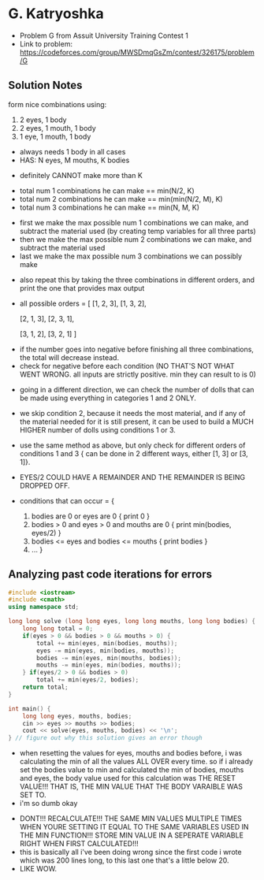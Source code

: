 # G. Katryoshka

* Problem G from Assuit University Training Contest 1
* Link to problem: https://codeforces.com/group/MWSDmqGsZm/contest/326175/problem/G

## Solution Notes

form nice combinations using:
1. 2 eyes, 1 body
2. 2 eyes, 1 mouth, 1 body
3. 1 eye, 1 mouth, 1 body

* always needs 1 body in all cases
* HAS: N eyes, M mouths, K bodies

- definitely CANNOT make more than K

* total num 1 combinations he can make == min(N/2, K)
* total num 2 combinations he can make == min(min(N/2, M), K)
* total num 3 combinations he can make == min(N, M, K)

- first we make the max possible num 1 combinations we can make, and subtract the material used (by creating temp variables for all three parts)
- then we make the max possible num 2 combinations we can make, and subtract the material used
- last we make the max possible num 3 combinations we can possibly make


* also repeat this by taking the three combinations in different orders, and print the one that provides max output

- all possible orders = [
    [1, 2, 3],
    [1, 3, 2],

    [2, 1, 3],
    [2, 3, 1],

    [3, 1, 2],
    [3, 2, 1]
]

* if the number goes into negative before finishing all three combinations, the total will decrease instead.
* check for negative before each condition (NO THAT'S NOT WHAT WENT WRONG. all inputs are strictly positive. min they can result to is 0)

- going in a different direction, we can check the number of dolls that can be made using everything in categories 1 and 2 ONLY.
- we skip condition 2, because it needs the most material, and if any of the material needed for it is still present, it can be used to build a MUCH HIGHER number of dolls using conditions 1 or 3.
- use the same method as above, but only check for different orders of conditions 1 and 3 { can be done in 2 different ways, either [1, 3] or [3, 1]}.
- EYES/2 COULD HAVE A REMAINDER AND THE REMAINDER IS BEING DROPPED OFF.

- conditions that can occur = {
    1. bodies are 0 or eyes are 0 { print 0 }
    2. bodies > 0 and eyes > 0 and mouths are 0 { print min(bodies, eyes/2) }
    3. bodies <= eyes and bodies <= mouths { print bodies }
    4. ...
}


## Analyzing past code iterations for errors

```cpp
#include <iostream>
#include <cmath>
using namespace std;

long long solve (long long eyes, long long mouths, long long bodies) {
    long long total = 0;
    if(eyes > 0 && bodies > 0 && mouths > 0) {
        total += min(eyes, min(bodies, mouths));
        eyes -= min(eyes, min(bodies, mouths));
        bodies -= min(eyes, min(mouths, bodies));
        mouths -= min(eyes, min(bodies, mouths));
    } if(eyes/2 > 0 && bodies > 0)
        total += min(eyes/2, bodies);
    return total;
}

int main() {
    long long eyes, mouths, bodies;
    cin >> eyes >> mouths >> bodies;
    cout << solve(eyes, mouths, bodies) << '\n';
} // figure out why this solution gives an error though
```

* when resetting the values for eyes, mouths and bodies before, i was calculating the min of all the values ALL OVER every time. so if i already set the bodies value to min and calculated the min of bodies, mouths and eyes, the body value used for this calculation was THE RESET VALUE!!! THAT IS, THE MIN VALUE THAT THE BODY VARAIBLE WAS SET TO.
* i'm so dumb okay


- DONT!!! RECALCULATE!!! THE SAME MIN VALUES MULTIPLE TIMES WHEN YOURE SETTING IT EQUAL TO THE SAME VARIABLES USED IN THE MIN FUNCTION!!! STORE MIN VALUE IN A SEPERATE VARIABLE RIGHT WHEN FIRST CALCULATED!!!
- this is basically all i've been doing wrong since the first code i wrote which was 200 lines long, to this last one that's a little below 20.
- LIKE WOW.